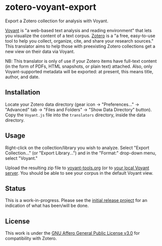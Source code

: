 # zotero-voyant-export
Export a Zotero collection for analysis with Voyant.

[Voyant](http://voyant-tools.org/) is "a web-based text analysis and reading
environment" that lets you visualize the content of a text
corpus. [Zotero](https://www.zotero.org/) is a "a free, easy-to-use tool to help
you collect, organize, cite, and share your research sources." This translator
aims to help those with preexisting Zotero collections get a new view on their
data via Voyant.

NB: This translator is only of use if your Zotero items have full-text content
(in the form of PDFs, HTML snapshots, or plain text) attached. Also, only
Voyant-supported metadata will be exported: at present, this means title,
author, and date.

## Installation

Locate your Zotero data directory (gear icon -> "Preferences..." -> "Advanced"
tab -> "Files and Folders" -> "Show Data Directory" button). Copy the
`Voyant.js` file into the `translators` directory, inside the data directory.

## Usage

Right-click on the collection/library you wish to analyze. Select "Export
Collection..." (or "Export Library...") and in the "Format:" drop-down menu,
select "Voyant."

Upload the resulting zip file to [voyant-tools.org](voyant-tools.org) (or
to [your local Voyant server][local-voyant]. You should be able to see your
corpus in the default Voyant view.

## Status

This is a work-in-progress. Please see the [initial release project][project]
for an indication of what has been/will be done.

## License

This work is under the [GNU Affero General Public License v3.0][agpl] for
compatibility with Zotero.

[local-voyant]: http://docs.voyant-tools.org/resources/run-your-own/voyant-server/
[project]: https://github.com/corajr/zotero-voyant-export/projects/1
[agpl]: https://www.gnu.org/licenses/agpl-3.0.en.html
